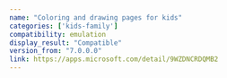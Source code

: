 ```yaml
---
name: "Coloring and drawing pages for kids"
categories: ['kids-family']
compatibility: emulation
display_result: "Compatible"
version_from: "7.0.0.0"
link: https://apps.microsoft.com/detail/9WZDNCRDQMB2
---
```

